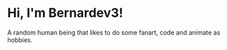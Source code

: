 <h1>Hi, I'm Bernardev3!</h1>
<p>A random human being that likes to do some fanart, code and animate as hobbies.</p>

